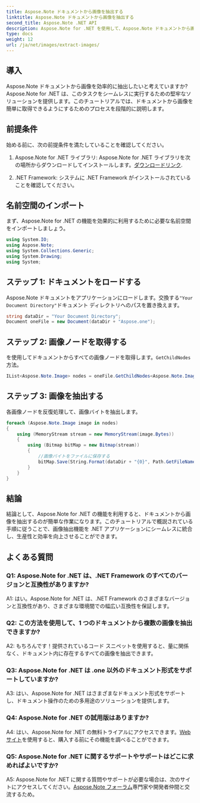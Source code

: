 ```yaml
---
title: Aspose.Note ドキュメントから画像を抽出する
linktitle: Aspose.Note ドキュメントから画像を抽出する
second_title: Aspose.Note .NET API
description: Aspose.Note for .NET を使用して、Aspose.Note ドキュメントから画像を簡単に抽出する方法を学びます。この包括的なチュートリアルを使用して、ドキュメントの操作能力を強化します。
type: docs
weight: 12
url: /ja/net/images/extract-images/
---
```

## 導入

Aspose.Note ドキュメントから画像を効率的に抽出したいと考えていますか? Aspose.Note for .NET は、このタスクをシームレスに実行するための堅牢なソリューションを提供します。このチュートリアルでは、ドキュメントから画像を簡単に取得できるようにするためのプロセスを段階的に説明します。

## 前提条件

始める前に、次の前提条件を満たしていることを確認してください。

1.  Aspose.Note for .NET ライブラリ: Aspose.Note for .NET ライブラリを次の場所からダウンロードしてインストールします。[ダウンロードリンク](https://releases.aspose.com/note/net/).
   
2. .NET Framework: システムに .NET Framework がインストールされていることを確認してください。

## 名前空間のインポート

まず、Aspose.Note for .NET の機能を効果的に利用するために必要な名前空間をインポートしましょう。

```csharp
using System.IO;
using Aspose.Note;
using System.Collections.Generic;
using System.Drawing;
using System;
```

## ステップ 1: ドキュメントをロードする

 Aspose.Note ドキュメントをアプリケーションにロードします。交換する`"Your Document Directory"`ドキュメント ディレクトリへのパスを置き換えます。

```csharp
string dataDir = "Your Document Directory";
Document oneFile = new Document(dataDir + "Aspose.one");
```

## ステップ 2: 画像ノードを取得する

を使用してドキュメントからすべての画像ノードを取得します。`GetChildNodes`方法。

```csharp
IList<Aspose.Note.Image> nodes = oneFile.GetChildNodes<Aspose.Note.Image>();
```

## ステップ 3: 画像を抽出する

各画像ノードを反復処理して、画像バイトを抽出します。

```csharp
foreach (Aspose.Note.Image image in nodes)
{
    using (MemoryStream stream = new MemoryStream(image.Bytes))
    {
        using (Bitmap bitMap = new Bitmap(stream))
        {
            //画像バイトをファイルに保存する
            bitMap.Save(String.Format(dataDir + "{0}", Path.GetFileName(image.FileName)));
        }
    }
}
```

## 結論

結論として、Aspose.Note for .NET の機能を利用すると、ドキュメントから画像を抽出するのが簡単な作業になります。このチュートリアルで概説されている手順に従うことで、画像抽出機能を .NET アプリケーションにシームレスに統合し、生産性と効率を向上させることができます。

## よくある質問

### Q1: Aspose.Note for .NET は、.NET Framework のすべてのバージョンと互換性がありますか?

A1: はい。Aspose.Note for .NET は、.NET Framework のさまざまなバージョンと互換性があり、さまざまな環境間での幅広い互換性を保証します。

### Q2: この方法を使用して、1 つのドキュメントから複数の画像を抽出できますか?

A2: もちろんです！提供されているコード スニペットを使用すると、量に関係なく、ドキュメント内に存在するすべての画像を抽出できます。

### Q3: Aspose.Note for .NET は .one 以外のドキュメント形式をサポートしていますか?

A3: はい、Aspose.Note for .NET はさまざまなドキュメント形式をサポートし、ドキュメント操作のための多用途のソリューションを提供します。

### Q4: Aspose.Note for .NET の試用版はありますか?

 A4: はい、Aspose.Note for .NET の無料トライアルにアクセスできます。[Webサイト](https://releases.aspose.com/)を使用すると、購入する前にその機能を調べることができます。

### Q5: Aspose.Note for .NET に関するサポートやサポートはどこに求めればよいですか?

 A5: Aspose.Note for .NET に関する質問やサポートが必要な場合は、次のサイトにアクセスしてください。[Aspose.Note フォーラム](https://forum.aspose.com/c/note/28)専門家や開発者仲間と交流するため。